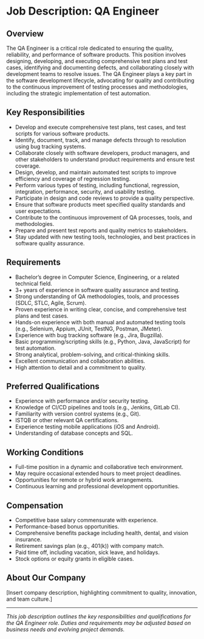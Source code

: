 # Job Description: QA Engineer

## Overview

The QA Engineer is a critical role dedicated to ensuring the quality, reliability, and performance of software products. This position involves designing, developing, and executing comprehensive test plans and test cases, identifying and documenting defects, and collaborating closely with development teams to resolve issues. The QA Engineer plays a key part in the software development lifecycle, advocating for quality and contributing to the continuous improvement of testing processes and methodologies, including the strategic implementation of test automation.

## Key Responsibilities

- Develop and execute comprehensive test plans, test cases, and test scripts for various software products.
- Identify, document, track, and manage defects through to resolution using bug tracking systems.
- Collaborate closely with software developers, product managers, and other stakeholders to understand product requirements and ensure test coverage.
- Design, develop, and maintain automated test scripts to improve efficiency and coverage of regression testing.
- Perform various types of testing, including functional, regression, integration, performance, security, and usability testing.
- Participate in design and code reviews to provide a quality perspective.
- Ensure that software products meet specified quality standards and user expectations.
- Contribute to the continuous improvement of QA processes, tools, and methodologies.
- Prepare and present test reports and quality metrics to stakeholders.
- Stay updated with new testing tools, technologies, and best practices in software quality assurance.

## Requirements

- Bachelor’s degree in Computer Science, Engineering, or a related technical field.
- 3+ years of experience in software quality assurance and testing.
- Strong understanding of QA methodologies, tools, and processes (SDLC, STLC, Agile, Scrum).
- Proven experience in writing clear, concise, and comprehensive test plans and test cases.
- Hands-on experience with both manual and automated testing tools (e.g., Selenium, Appium, JUnit, TestNG, Postman, JMeter).
- Experience with bug tracking software (e.g., Jira, Bugzilla).
- Basic programming/scripting skills (e.g., Python, Java, JavaScript) for test automation.
- Strong analytical, problem-solving, and critical-thinking skills.
- Excellent communication and collaboration abilities.
- High attention to detail and a commitment to quality.

## Preferred Qualifications

- Experience with performance and/or security testing.
- Knowledge of CI/CD pipelines and tools (e.g., Jenkins, GitLab CI).
- Familiarity with version control systems (e.g., Git).
- ISTQB or other relevant QA certifications.
- Experience testing mobile applications (iOS and Android).
- Understanding of database concepts and SQL.

## Working Conditions

- Full-time position in a dynamic and collaborative tech environment.
- May require occasional extended hours to meet project deadlines.
- Opportunities for remote or hybrid work arrangements.
- Continuous learning and professional development opportunities.

## Compensation

- Competitive base salary commensurate with experience.
- Performance-based bonus opportunities.
- Comprehensive benefits package including health, dental, and vision insurance.
- Retirement savings plan (e.g., 401(k)) with company match.
- Paid time off, including vacation, sick leave, and holidays.
- Stock options or equity grants in eligible cases.

## About Our Company

[Insert company description, highlighting commitment to quality, innovation, and team culture.]

---

_This job description outlines the key responsibilities and qualifications for the QA Engineer role. Duties and requirements may be adjusted based on business needs and evolving project demands._
